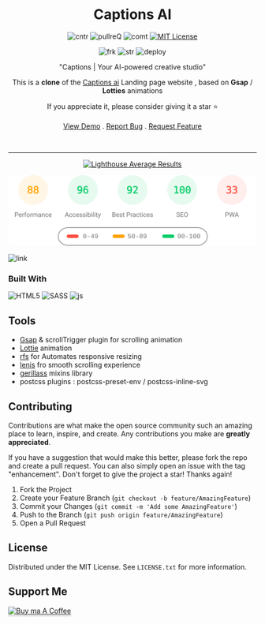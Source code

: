 
<div align="center">

<h1 align="center" >Captions AI</h1>

![cntr](https://img.shields.io/github/contributors/issam-seghir/Captions-AI?color=pink&style=for-the-badge)
![pullreQ](https://img.shields.io/github/issues-pr/issam-seghir/Captions-AI?color=orange&style=for-the-badge)
![comt](https://img.shields.io/github/last-commit/issam-seghir/Captions-AI?style=for-the-badge)
[![MIT License](https://img.shields.io/badge/License-MIT-green.svg?style=for-the-badge)](https://choosealicense.com/licenses/mit/)

![frk](https://img.shields.io/github/forks/issam-seghir/Captions-AI?style=flat-square)
![str](https://img.shields.io/github/stars/issam-seghir/Captions-AI?style=flat-square)
![deploy](https://img.shields.io/website?down_color=red&down_message=down&style=flat-square&up_color=succes&up_message=up&url=https%3A%2F%2Fissam-seghir.github.io%2FCaptions-AI%2F)

  <p align="center">
  "Captions | Your AI-powered creative studio"

  This is a **clone** of the [Captions ai](captions.ai) Landing page  website ,
based on **Gsap** / **Lotties**  animations

If you appreciate it, please consider giving it a star ⭐
 <br />
    <br />
    <a href="https://issam-seghir.github.io/Captions-AI/">View Demo</a>
    .
    <a href="https://github.com/issam-seghir/Captions-AI/issues">Report Bug</a>
    .
    <a href="https://github.com/issam-seghir/Captions-AI/pulls">Request Feature</a>
  </p>

<br>
<hr>
<a title="Check Lighthouse out" target="_blank" href="https://github.com/GoogleChrome/lighthouse"><img alt="Lighthouse Average Results" width="275" src="https://img.shields.io/badge/Lighthouse-Average_Results-2A2E30.svg?logo=lighthouse&cacheSeconds=3600" /></a><br>

<img width="700" src="lighthouse_results/desktop/pagespeed.svg" /><br>

</div>

![link](https://i.imgur.com/ZvvOUzQ.png)

### Built With

  ![HTML5](https://img.shields.io/badge/html5-%231572B6.svg?style=for-the-badge&logo=html5&logoColor=white)
  ![SASS](https://img.shields.io/badge/sass-%237e2a3d.svg?style=for-the-badge&logo=sass&logoColor=ff577b)
  ![js](https://img.shields.io/badge/JavaScript-323330?style=for-the-badge&logo=javascript&logoColor=F7DF1E)

## Tools

- [Gsap](https://greensock.com/gsap/) & scrollTrigger plugin for scrolling animation
- [Lottie](https://lottiefiles.com/) animation
- [rfs](https://github.com/twbs/rfs)  for Automates  responsive resizing
- [lenis](https://github.com/studio-freight/lenis) fro smooth scrolling experience
- [gerillass](https://gerillass.com/) mixins library
- postcss plugins : postcss-preset-env / postcss-inline-svg

<!-- CONTRIBUTING -->
## Contributing

Contributions are what make the open source community such an amazing place to learn, inspire, and create. Any contributions you make are **greatly appreciated**.

If you have a suggestion that would make this better, please fork the repo and create a pull request. You can also simply open an issue with the tag "enhancement".
Don't forget to give the project a star! Thanks again!

1. Fork the Project
2. Create your Feature Branch (`git checkout -b feature/AmazingFeature`)
3. Commit your Changes (`git commit -m 'Add some AmazingFeature'`)
4. Push to the Branch (`git push origin feature/AmazingFeature`)
5. Open a Pull Request

<!-- LICENSE -->
## License

Distributed under the MIT License. See `LICENSE.txt` for more information.

## Support Me

<a href="https://www.buymeacoffee.com/issam.seghir" target="_blank"><img src="https://www.buymeacoffee.com/assets/img/custom_images/orange_img.png" alt="Buy ma A Coffee" style="width: 174px !important;height: 41px !important;box-shadow: 0 3px 2px 0 rgb(190 190 190 / 50%) !important;" ></a>
</div>
